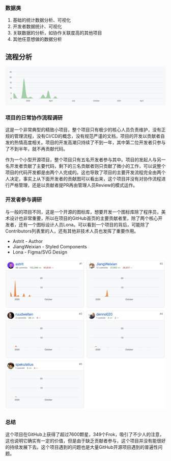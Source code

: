 ### 数据类

1. 基础的统计数据分析、可视化
2. 开发者数据统计、可视化
3. 关联数据的分析，如协作关联度高的其他项目
4. 其他任意想做的数据分析


## 流程分析
![](fig10.jpeg)

### 项目的日常协作流程调研
这是一个非常典型的精致小项目，整个项目只有极少的核心人员负责维护，没有正规的管理流程，没有CI/CD的概念，没有规范严谨的文档，项目的开发以贡献者自发的热情高度相关。项目的开发高潮只持续了不到一年，其中第二位开发者只参与了不到半年，就不再贡献代码。

作为一个小型开源项目，整个项目只有五名开发者参与其中。项目的发起人与另一名开发者贡献了主要代码，剩下的三名贡献者则只贡献了微小的工作，可以说整个项目的代码开发都是由两个人完成的。这也导致了项目的主要开发流程完全由两个人决定，事实上从下面开发者的贡献图可以看出来，这个项目并没有对协作流程进行严格管理，还是以贡献者提PR再由管理人员Review的模式运作。

### 开发者参与调研

与一般的项目不同，这是一个开源的图标库，想要开发一个图标库除了程序员，美术设计也非常重要，所以在项目的GitHub首页的主要贡献者里，除了两个核心开发者，还有一个图标设计人员Lona。可以看到一个项目的背后，可能除了Contributors列表里的人，还有其他非技术人员也发挥了重要作用。

- Astrit - Author
- JiangWeixian - Styled Components
- Lona - Figma/SVG Design

![](fig11.jpeg)

### 总结
这个项目在GitHub上获得了超过7600颗星，349个Frok，吸引了不少人的注意，这也说明它确实有一定的价值，但是由于缺乏贡献者参与，这个项目并没有能很好的持续发展下去。这个项目遇到的问题也是大量GitHub开源项目遇到的普遍性问题。